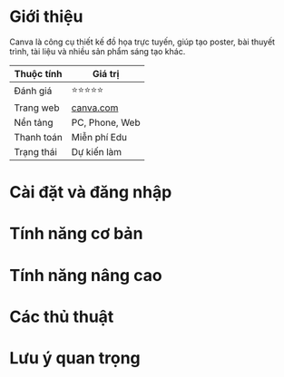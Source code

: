 # Giới thiệu
Canva là công cụ thiết kế đồ họa trực tuyến, giúp tạo poster, bài thuyết trình, tài liệu và nhiều sản phẩm sáng tạo khác.

| Thuộc tính         | Giá trị                                  |
|--------------------|------------------------------------------|
| Đánh giá           | ⭐⭐⭐⭐⭐                                   |
| Trang web          | [canva.com](https://canva.com)           |
| Nền tảng           | PC, Phone, Web                           |
| Thanh toán         | Miễn phí Edu                             |
| Trạng thái         | Dự kiến làm                              |

# Cài đặt và đăng nhập

# Tính năng cơ bản

# Tính năng nâng cao

# Các thủ thuật

# Lưu ý quan trọng
